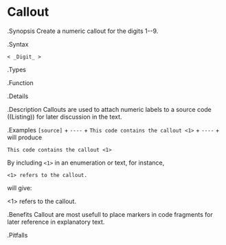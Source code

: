 # Callout

.Synopsis
Create a numeric callout for the digits 1--9.

.Syntax
```
< _Digit_ >
```

.Types

.Function

.Details

.Description
Callouts are used to attach numeric labels to a source code ((Listing)) for later discussion in the text.

.Examples
`[source]` +
`----` +
`This code contains the callout <1>` +
`----` +
will produce
```
This code contains the callout <1>
```
By including `<1>` in an enumeration or text, for instance, 

`<1> refers to the callout.` 

will give:

<1> refers to the callout.

.Benefits
Callout are most usefull to place markers in code fragments for later reference in explanatory text.

.Pitfalls


